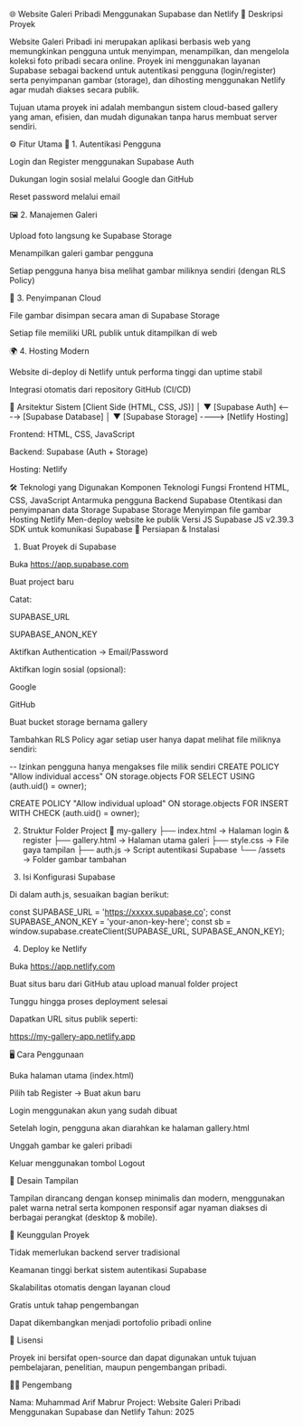 🌐 Website Galeri Pribadi Menggunakan Supabase dan Netlify
📘 Deskripsi Proyek

Website Galeri Pribadi ini merupakan aplikasi berbasis web yang memungkinkan pengguna untuk menyimpan, menampilkan, dan mengelola koleksi foto pribadi secara online.
Proyek ini menggunakan layanan Supabase sebagai backend untuk autentikasi pengguna (login/register) serta penyimpanan gambar (storage), dan dihosting menggunakan Netlify agar mudah diakses secara publik.

Tujuan utama proyek ini adalah membangun sistem cloud-based gallery yang aman, efisien, dan mudah digunakan tanpa harus membuat server sendiri.

⚙️ Fitur Utama
🔐 1. Autentikasi Pengguna

Login dan Register menggunakan Supabase Auth

Dukungan login sosial melalui Google dan GitHub

Reset password melalui email

🖼️ 2. Manajemen Galeri

Upload foto langsung ke Supabase Storage

Menampilkan galeri gambar pengguna

Setiap pengguna hanya bisa melihat gambar miliknya sendiri (dengan RLS Policy)

💾 3. Penyimpanan Cloud

File gambar disimpan secara aman di Supabase Storage

Setiap file memiliki URL publik untuk ditampilkan di web

🌍 4. Hosting Modern

Website di-deploy di Netlify untuk performa tinggi dan uptime stabil

Integrasi otomatis dari repository GitHub (CI/CD)

🧩 Arsitektur Sistem
[Client Side (HTML, CSS, JS)]
         │
         ▼
[Supabase Auth] <----> [Supabase Database]
         │
         ▼
[Supabase Storage] ----> [Netlify Hosting]


Frontend: HTML, CSS, JavaScript

Backend: Supabase (Auth + Storage)

Hosting: Netlify

🛠️ Teknologi yang Digunakan
Komponen	Teknologi	Fungsi
Frontend	HTML, CSS, JavaScript	Antarmuka pengguna
Backend	Supabase	Otentikasi dan penyimpanan data
Storage	Supabase Storage	Menyimpan file gambar
Hosting	Netlify	Men-deploy website ke publik
Versi JS	Supabase JS v2.39.3	SDK untuk komunikasi Supabase
🧰 Persiapan & Instalasi
1. Buat Proyek di Supabase

Buka https://app.supabase.com

Buat project baru

Catat:

SUPABASE_URL

SUPABASE_ANON_KEY

Aktifkan Authentication → Email/Password

Aktifkan login sosial (opsional):

Google

GitHub

Buat bucket storage bernama gallery

Tambahkan RLS Policy agar setiap user hanya dapat melihat file miliknya sendiri:

-- Izinkan pengguna hanya mengakses file milik sendiri
CREATE POLICY "Allow individual access"
ON storage.objects
FOR SELECT USING (auth.uid() = owner);

CREATE POLICY "Allow individual upload"
ON storage.objects
FOR INSERT WITH CHECK (auth.uid() = owner);

2. Struktur Folder Project
📂 my-gallery
├── index.html        → Halaman login & register
├── gallery.html      → Halaman utama galeri
├── style.css         → File gaya tampilan
├── auth.js           → Script autentikasi Supabase
└── /assets           → Folder gambar tambahan

3. Isi Konfigurasi Supabase

Di dalam auth.js, sesuaikan bagian berikut:

const SUPABASE_URL = 'https://xxxxx.supabase.co';
const SUPABASE_ANON_KEY = 'your-anon-key-here';
const sb = window.supabase.createClient(SUPABASE_URL, SUPABASE_ANON_KEY);

4. Deploy ke Netlify

Buka https://app.netlify.com

Buat situs baru dari GitHub atau upload manual folder project

Tunggu hingga proses deployment selesai

Dapatkan URL situs publik seperti:

https://my-gallery-app.netlify.app

🖥️ Cara Penggunaan

Buka halaman utama (index.html)

Pilih tab Register → Buat akun baru

Login menggunakan akun yang sudah dibuat

Setelah login, pengguna akan diarahkan ke halaman gallery.html

Unggah gambar ke galeri pribadi

Keluar menggunakan tombol Logout

🎨 Desain Tampilan

Tampilan dirancang dengan konsep minimalis dan modern, menggunakan palet warna netral serta komponen responsif agar nyaman diakses di berbagai perangkat (desktop & mobile).

🚀 Keunggulan Proyek

Tidak memerlukan backend server tradisional

Keamanan tinggi berkat sistem autentikasi Supabase

Skalabilitas otomatis dengan layanan cloud

Gratis untuk tahap pengembangan

Dapat dikembangkan menjadi portofolio pribadi online

📄 Lisensi

Proyek ini bersifat open-source dan dapat digunakan untuk tujuan pembelajaran, penelitian, maupun pengembangan pribadi.

👨‍💻 Pengembang

Nama: Muhammad Arif Mabrur
Project: Website Galeri Pribadi Menggunakan Supabase dan Netlify
Tahun: 2025
